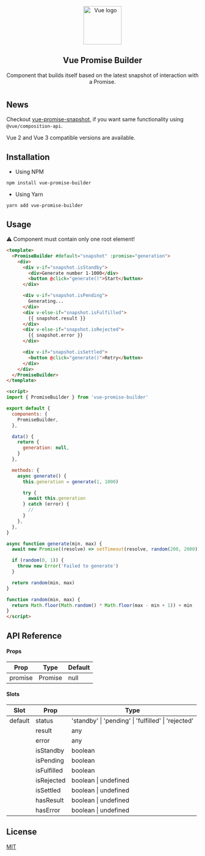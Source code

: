 <p align="center"><img width="100" height="100" src="https://vuejs.org/images/logo.png" alt="Vue logo"></p>

<h2 align="center">Vue Promise Builder</h2>

<p align="center">
  Component that builds itself based on the latest snapshot of interaction with a Promise.
</p>

#

## News

Checkout [vue-promise-snapshot](https://github.com/c5n8/vue-promise-snapshot), if you want same functionality using `@vue/composition-api`.

Vue 2 and Vue 3 compatible versions are available.

## Installation

- Using NPM
```
npm install vue-promise-builder
```

- Using Yarn
```
yarn add vue-promise-builder
```

## Usage

⚠️ Component must contain only one root element!

```html
<template>
  <PromiseBuilder #default="snapshot" :promise="generation">
    <div>
      <div v-if="snapshot.isStandby">
        <div>Generate number 1-1000</div>
        <button @click="generate()">Start</button>
      </div>

      <div v-if="snapshot.isPending">
        Generating...
      </div>
      <div v-else-if="snapshot.isFulfilled">
        {{ snapshot.result }}
      </div>
      <div v-else-if="snapshot.isRejected">
        {{ snapshot.error }}
      </div>

      <div v-if="snapshot.isSettled">
        <button @click="generate()">Retry</button>
      </div>
    </div>
  </PromiseBuilder>
</template>

<script>
import { PromiseBuilder } from 'vue-promise-builder'

export default {
  components: {
    PromiseBuilder,
  },

  data() {
    return {
      generation: null,
    }
  },

  methods: {
    async generate() {
      this.generation = generate(1, 1000)

      try {
        await this.generation
      } catch (error) {
        //
      }
    },
  },
}

async function generate(min, max) {
  await new Promise((resolve) => setTimeout(resolve, random(200, 2000)))

  if (random(0, 1)) {
    throw new Error('Failed to generate')
  }

  return random(min, max)
}

function random(min, max) {
  return Math.floor(Math.random() * Math.floor(max - min + 1)) + min
}
</script>
```

## API Reference

#### Props

| Prop    | Type    | Default |
| ------- | ------- | ------- |
| promise | Promise | null    |

#### Slots

| Slot    | Prop        | Type                                                |
| ------- | ----------- | --------------------------------------------------- |
| default | status      | 'standby' \| 'pending' \| 'fulfilled' \| 'rejected' |
|         | result      | any                                                 |
|         | error       | any                                                 |
|         | isStandby   | boolean                                             |
|         | isPending   | boolean                                             |
|         | isFulfilled | boolean                                             |
|         | isRejected  | boolean \| undefined                                |
|         | isSettled   | boolean \| undefined                                |
|         | hasResult   | boolean \| undefined                                |
|         | hasError    | boolean \| undefined                                |

## License

[MIT](http://opensource.org/licenses/MIT)
